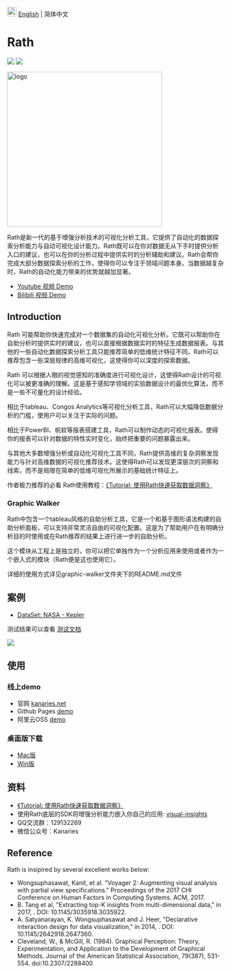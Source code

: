<img src="https://ch-resources.oss-cn-shanghai.aliyuncs.com/images/lang-icons/icon128px.png" width="22px" /> [English](./README.md) | 简体中文

# Rath

![](https://travis-ci.org/ObservedObserver/visual-insights.svg?branch=master)
![](https://img.shields.io/github/license/ObservedObserver/showme)


<img src="https://ch-rath.oss-ap-northeast-1.aliyuncs.com/assets/kanaries-light-bg.png" alt="logo" width="360px" style="" />

Rath是新一代的基于增强分析技术的可视化分析工具，它提供了自动化的数据探索分析能力与自动可视化设计能力。Rath既可以在你对数据无从下手时提供分析入口的建议，也可以在你的分析过程中提供实时的分析辅助和建议。Rath会帮你完成大部分数据探索分析的工作，使得你可以专注于领域问题本身。当数据越复杂时，Rath的自动化能力带来的优势就越加显著。

+ [Youtube 视频 Demo](https://www.youtube.com/watch?v=o3_PH1Cbql4)
+ [Bilibili 视频 Demo](https://www.bilibili.com/video/av82089992/)

## Introduction

Rath 可能帮助你快速完成对一个数据集的自动化可视化分析。它既可以帮助你在自助分析时提供实时的建议，也可以直接根据数据实时的特征生成数据报表。与其他的一些自动化数据探索分析工具只能推荐简单的低维统计特征不同，Rath可以推荐包含一些深层规律的高维可视化，这使得你可以深度的探索数据。

Rath 可以根据人眼的视觉感知的准确度进行可视化设计，这使得Rath设计的可视化可以被更准确的理解。这是基于感知学领域的实验数据设计的最优化算法，而不是一些不可量化的设计经验。

相比于tableau、Congos Analytics等可视化分析工具，Rath可以大幅降低数据分析的门槛，使用户可以关注于实际的问题。

相比于PowerBI、帆软等报表搭建工具，Rath可以制作动态的可视化报表。使得你的报表可以针对数据的特性实时变化，始终把重要的问题暴露出来。

与其他大多数增强分析或自动化可视化工具不同，Rath提供高维的复杂洞察发现能力与针对高维数据的可视化推荐技术。这使得Rath可以发现更深层次的洞察和线索，而不是局限在简单的低维可视化所展示的基础统计特征上。


作者极力推荐的必看 Rath使用教程：[《Tutorial: 使用Rath快速获取数据洞察》](https://www.yuque.com/docs/share/3f32e044-3530-4ebe-9b01-287bfbdb7ce0?#)

### Graphic Walker
Rath中包含一个tableau风格的自助分析工具，它是一个和基于图形语法构建的自助分析面板，可以支持非常灵活自由的可视化配置。这是为了帮助用户在有明确分析目的时使用或在Rath推荐的结果上进行进一步的自助分析。

这个模块从工程上是独立的，你可以把它单独作为一个分析应用来使用或者作为一个嵌入式的模块（Rath便是这也使用它）。

详细的使用方式详见graphic-walker文件夹下的README.md文件


## 案例

+ [DataSet: NASA - Kepler](https://www.kaggle.com/nasa/kepler-exoplanet-search-results)

测试结果可以查看 [测试文档](https://www.yuque.com/chenhao-sv93h/umv780/mbs440)

![](https://chspace.oss-cn-hongkong.aliyuncs.com/visual-insights/rath-demo.jpg)


## 使用

### 线上demo
+ 官网 [kanaries.net](https://kanaries.net/)
+ Github Pages [demo](https://kanaries.github.io/Rath/)
+ 阿里云OSS [demo](https://ch-rath.oss-ap-northeast-1.aliyuncs.com/)

### 桌面版下载
- [Mac版](https://ch-resources.oss-cn-shanghai.aliyuncs.com/downloads/rath/Kanaries%20Rath-0.1.0.dmg)
- [Win版](https://ch-resources.oss-cn-shanghai.aliyuncs.com/downloads/rath/Kanaries%20Rath-0.1.0-win.zip)



## 资料

+ [《Tutorial: 使用Rath快速获取数据洞察》](https://www.yuque.com/docs/share/3f32e044-3530-4ebe-9b01-287bfbdb7ce0?#)
+ 使用Rath底层的SDK将增强分析能力嵌入你自己的应用: [visual-insights](https://github.com/Kanaries/visual-insights/blob/master/README.md)
+ QQ交流群：129132269
+ 微信公众号：Kanaries

## Reference

Rath is insipired by several excellent works below:

+ Wongsuphasawat, Kanit, et al. "Voyager 2: Augmenting visual analysis with partial view specifications." Proceedings of the 2017 CHI Conference on Human Factors in Computing Systems. ACM, 2017.
+ B. Tang et al, "Extracting top-K insights from multi-dimensional data," in 2017, . DOI: 10.1145/3035918.3035922.
+ A. Satyanarayan, K. Wongsuphasawat and J. Heer, "Declarative interaction design for data visualization," in 2014, . DOI: 10.1145/2642918.2647360.
+ Cleveland, W., & McGill, R. (1984). Graphical Perception: Theory, Experimentation, and Application to the Development of Graphical Methods. Journal of the American Statistical Association, 79(387), 531-554. doi:10.2307/2288400
